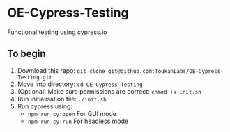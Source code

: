 # OE-Cypress-Testing
Functional testing using cypress.io

## To begin
1. Download this repo: `git clone git@github.com:ToukanLabs/OE-Cypress-Testing.git`
2. Move into directory: `cd OE-Cypress-Testing`
3. (Optional) Make sure permissions are correct: `chmod +x init.sh`
4. Run initialisation file: `./init.sh`
5. Run cypress using:
    * `npm run cy:open`   For GUI mode
    * `npm run cy:run`    For headless mode